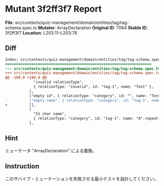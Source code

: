 # Mutant 3f2ff3f7 Report

**File**: src/contexts/quiz-management/domain/entities/tag/tag-schema.spec.ts
**Mutator**: ArrayDeclaration
**Original ID**: 7064
**Stable ID**: 3f2ff3f7
**Location**: L203:11–L203:78

## Diff

```diff
Index: src/contexts/quiz-management/domain/entities/tag/tag-schema.spec.ts
===================================================================
--- src/contexts/quiz-management/domain/entities/tag/tag-schema.spec.ts	original
+++ src/contexts/quiz-management/domain/entities/tag/tag-schema.spec.ts	mutated #7064
@@ -199,9 +199,9 @@
             "invalid relationType",
             { relationType: "invalid", id: "tag-1", name: "Test" },
           ],
           ["empty id", { relationType: "category", id: "", name: "Test" }],
-          ["empty name", { relationType: "category", id: "tag-1", name: "" }],
+          [],
           [
             "51 char name",
             { relationType: "category", id: "tag-1", name: "A".repeat(51) },
           ],
```

## Hint

ミューテータ "ArrayDeclaration" による置換。

## Instruction

このサバイブ・ミューテーションを失敗させる最小テストを設計してください。
